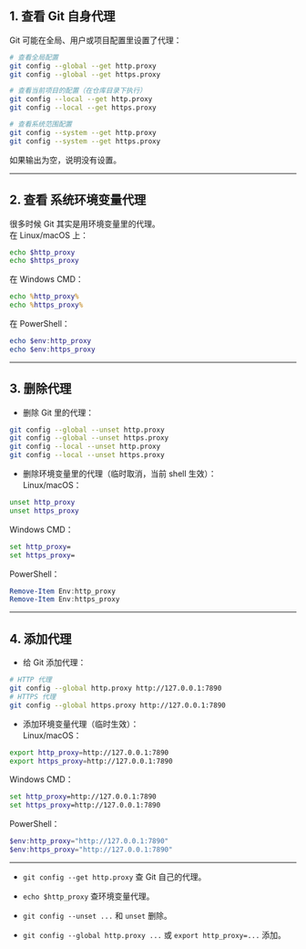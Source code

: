 ## 1. 查看 **Git 自身代理**

Git 可能在全局、用户或项目配置里设置了代理：

```bash
# 查看全局配置
git config --global --get http.proxy
git config --global --get https.proxy

# 查看当前项目的配置（在仓库目录下执行）
git config --local --get http.proxy
git config --local --get https.proxy

# 查看系统范围配置
git config --system --get http.proxy
git config --system --get https.proxy
```

如果输出为空，说明没有设置。

---

## 2. 查看 **系统环境变量代理**

很多时候 Git 其实是用环境变量里的代理。  
在 Linux/macOS 上：

```bash
echo $http_proxy
echo $https_proxy
```

在 Windows CMD：

```cmd
echo %http_proxy%
echo %https_proxy%
```

在 PowerShell：

```powershell
echo $env:http_proxy
echo $env:https_proxy
```

---

## 3. 删除代理

- 删除 Git 里的代理：

```bash
git config --global --unset http.proxy
git config --global --unset https.proxy
git config --local --unset http.proxy
git config --local --unset https.proxy
```

- 删除环境变量里的代理（临时取消，当前 shell 生效）：  
  Linux/macOS：

```bash
unset http_proxy
unset https_proxy
```

Windows CMD：

```cmd
set http_proxy=
set https_proxy=
```

PowerShell：

```powershell
Remove-Item Env:http_proxy
Remove-Item Env:https_proxy
```

---

## 4. 添加代理

- 给 Git 添加代理：

```bash
# HTTP 代理
git config --global http.proxy http://127.0.0.1:7890
# HTTPS 代理
git config --global https.proxy http://127.0.0.1:7890
```

- 添加环境变量代理（临时生效）：  
  Linux/macOS：

```bash
export http_proxy=http://127.0.0.1:7890
export https_proxy=http://127.0.0.1:7890
```

Windows CMD：

```cmd
set http_proxy=http://127.0.0.1:7890
set https_proxy=http://127.0.0.1:7890
```

PowerShell：

```powershell
$env:http_proxy="http://127.0.0.1:7890"
$env:https_proxy="http://127.0.0.1:7890"
```

---

- `git config --get http.proxy` 查 Git 自己的代理。

- `echo $http_proxy` 查环境变量代理。

- `git config --unset ...` 和 `unset` 删除。

- `git config --global http.proxy ...` 或 `export http_proxy=...` 添加。
